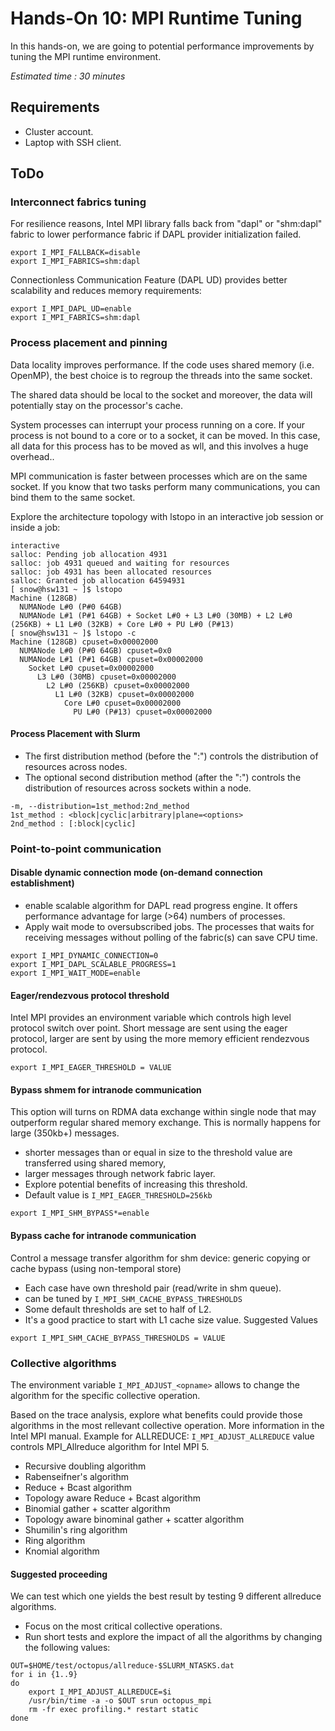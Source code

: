 <!--
Copyright (C) 2017 Jordi Blasco
Permission is granted to copy, distribute and/or modify this document
under the terms of the GNU Free Documentation License, Version 1.3
or any later version published by the Free Software Foundation;
with no Invariant Sections, no Front-Cover Texts, and no Back-Cover Texts.
A copy of the license is included in the section entitled "GNU
Free Documentation License".

HPCNow!, hereby disclaims all copyright interest in this document
`hpcnow-labs' written by Jordi Blasco.
-->
# Hands-On 10: MPI Runtime Tuning

In this hands-on, we are going to potential performance improvements by tuning the MPI runtime environment.

*Estimated time : 30 minutes*

## Requirements
* Cluster account.
* Laptop with SSH client.

## ToDo

### Interconnect fabrics tuning

For resilience reasons, Intel MPI library falls back from "dapl" or "shm:dapl" fabric to lower performance fabric if DAPL provider initialization failed.
```
export I_MPI_FALLBACK=disable
export I_MPI_FABRICS=shm:dapl
```
Connectionless Communication Feature (DAPL UD) provides better scalability and reduces memory requirements:

```
export I_MPI_DAPL_UD=enable
export I_MPI_FABRICS=shm:dapl
```
### Process placement and pinning
Data locality improves performance. If the code uses shared memory (i.e. OpenMP), the best choice is to regroup the threads into the same socket.

The shared data should be local to the socket and moreover, the data will potentially stay on the processor's cache.

System processes can interrupt your process running on a core. If your process is not bound to a core or to a socket, it can be moved. In this case, all data for this process has to be moved as wll, and this involves a huge overhead..

MPI communication is faster between processes which are on the same socket. If you know that two tasks perform many communications, you can bind them to the same socket.

Explore the architecture topology with lstopo in an interactive job session or inside a job:

```
interactive
salloc: Pending job allocation 4931
salloc: job 4931 queued and waiting for resources
salloc: job 4931 has been allocated resources
salloc: Granted job allocation 64594931
[ snow@hsw131 ~ ]$ lstopo
Machine (128GB)
  NUMANode L#0 (P#0 64GB)
  NUMANode L#1 (P#1 64GB) + Socket L#0 + L3 L#0 (30MB) + L2 L#0 (256KB) + L1 L#0 (32KB) + Core L#0 + PU L#0 (P#13)
[ snow@hsw131 ~ ]$ lstopo -c
Machine (128GB) cpuset=0x00002000
  NUMANode L#0 (P#0 64GB) cpuset=0x0
  NUMANode L#1 (P#1 64GB) cpuset=0x00002000
    Socket L#0 cpuset=0x00002000
      L3 L#0 (30MB) cpuset=0x00002000
        L2 L#0 (256KB) cpuset=0x00002000
          L1 L#0 (32KB) cpuset=0x00002000
            Core L#0 cpuset=0x00002000
              PU L#0 (P#13) cpuset=0x00002000
```

#### Process Placement with Slurm
* The first distribution method (before the ":") controls the distribution of resources across nodes.
* The optional second distribution method (after the ":") controls the distribution of resources across sockets within a node.

```
-m, --distribution=1st_method:2nd_method
1st_method : <block|cyclic|arbitrary|plane=<options>
2nd_method : [:block|cyclic]
```

### Point-to-point communication

#### Disable dynamic connection mode (on-demand connection establishment)
* enable scalable algorithm for DAPL read progress engine. It offers performance advantage for large (>64) numbers of processes.
* Apply wait mode to oversubscribed jobs. The processes that waits for receiving messages without polling of the fabric(s) can save CPU time.

```
export I_MPI_DYNAMIC_CONNECTION=0
export I_MPI_DAPL_SCALABLE_PROGRESS=1
export I_MPI_WAIT_MODE=enable
```

#### Eager/rendezvous protocol threshold
Intel MPI provides an environment variable which controls high level protocol switch over point. Short message are sent using the eager protocol, larger are sent by using the more memory efficient rendezvous protocol.

```
export I_MPI_EAGER_THRESHOLD = VALUE
```

#### Bypass shmem for intranode communication
This option will turns on RDMA data exchange within single node that may outperform regular shared memory exchange. This is normally happens for large (350kb+) messages.
* shorter messages than or equal in size to the threshold value are transferred using shared memory,
* larger messages through network fabric layer.
* Explore potential benefits of increasing this threshold.
* Default value is ```I_MPI_EAGER_THRESHOLD=256kb```

```
export I_MPI_SHM_BYPASS*=enable
```
#### Bypass cache for intranode communication
Control a message transfer algorithm for shm device: generic copying or cache bypass (using non-temporal store)
* Each case have own threshold pair (read/write in shm queue).
* can be tuned by ```I_MPI_SHM_CACHE_BYPASS_THRESHOLDS```
* Some default thresholds are set to half of L2.
* It's a good practice to start with L1 cache size value.
Suggested Values

```
export I_MPI_SHM_CACHE_BYPASS_THRESHOLDS = VALUE
```

### Collective algorithms
The environment variable ```I_MPI_ADJUST_<opname>``` allows to change the algorithm for the specific collective operation.

Based on the trace analysis, explore what benefits could provide those algorithms in the most rellevant collective operation.
More information in the Intel MPI manual.
Example for ALLREDUCE: ```I_MPI_ADJUST_ALLREDUCE``` value controls MPI_Allreduce algorithm for Intel MPI 5.
* Recursive doubling algorithm
* Rabenseifner's algorithm
* Reduce + Bcast algorithm
* Topology aware Reduce + Bcast algorithm
* Binomial gather + scatter algorithm
* Topology aware binominal gather + scatter algorithm
* Shumilin's ring algorithm
* Ring algorithm
* Knomial algorithm

#### Suggested proceeding
We can test which one yields the best result by testing 9 different allreduce algorithms.
* Focus on the most critical collective operations.
* Run short tests and explore the impact of all the algorithms by changing the following values:
```
OUT=$HOME/test/octopus/allreduce-$SLURM_NTASKS.dat
for i in {1..9}
do
    export I_MPI_ADJUST_ALLREDUCE=$i
    /usr/bin/time -a -o $OUT srun octopus_mpi    
    rm -fr exec profiling.* restart static
done
```
